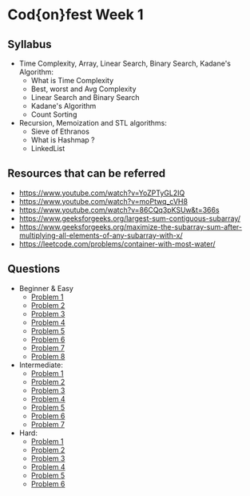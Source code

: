 # Cod{on}fest Week 1

## Syllabus

+ Time Complexity, Array, Linear Search, Binary Search, Kadane's Algorithm:
    * What is Time Complexity
    * Best, worst and Avg Complexity
    * Linear Search and Binary Search
    * Kadane's Algorithm
    * Count Sorting
+ Recursion, Memoization and STL algorithms:
    * Sieve of Ethranos
    * What is Hashmap ?
    * LinkedList
    
## Resources that can be referred

* https://www.youtube.com/watch?v=YoZPTyGL2IQ 
* https://www.youtube.com/watch?v=moPtwq_cVH8 
* https://www.youtube.com/watch?v=86CQq3pKSUw&t=366s 
* https://www.geeksforgeeks.org/largest-sum-contiguous-subarray/ 
* https://www.geeksforgeeks.org/maximize-the-subarray-sum-after-multiplying-all-elements-of-any-subarray-with-x/ 
* https://leetcode.com/problems/container-with-most-water/ 

## Questions

+ Beginner & Easy
    * [Problem 1](https://www.codechef.com/problems/TRN2) 
    * [Problem 2](https://www.codechef.com/problems/BC202)
    * [Problem 3](https://www.codechef.com/problems/BC106) 
    * [Problem 4](https://www.codechef.com/problems/EXPCODE1)
    * [Problem 5](https://www.codechef.com/problems/CHGM1) 
    * [Problem 6](https://www.codechef.com/problems/SNTEMPLE) 
    * [Problem 7](https://www.codechef.com/problems/TLG)
    * [Problem 8](https://www.codechef.com/problems/NOKIA)
+  Intermediate:
    * [Problem 1](https://www.codechef.com/problems/CDIT04)
    * [Problem 2](https://www.codechef.com/problems/FICE) 
    * [Problem 3](https://www.codechef.com/problems/NOKIA) 
    * [Problem 4](https://www.codechef.com/problems/SKYFALL) 
    * [Problem 5](https://www.codeche.com/problems/INTWOS) 
    * [Problem 6](https://www.codechef.com/problems/LELUCKYN) 
    * [Problem 7](https://www.codechef.com/problems/COINCHNG)
+ Hard:
    * [Problem 1](https://www.codechef.com/problems/ALORA2 )
    * [Problem 2](https://www.codechef.com/problems/COMAPR04) 
    * [Problem 3](https://www.codechef.com/problems/PRPR5) 
    * [Problem 4](https://www.codechef.com/problems/DWW19D) 
    * [Problem 5](https://www.codechef.com/problems/LELUCKYN) 
    * [Problem 6](https://www.codechef.com/problems/WAYPA)
